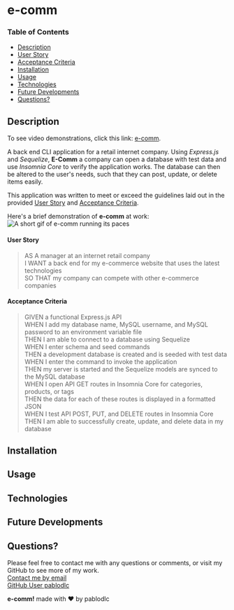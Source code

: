 # e-comm

### Table of Contents
- [Description](#Description)
- [User Story](#User%20Story)
- [Acceptance Criteria](#Acceptance%20Criteria)
- [Installation](#Installation)
- [Usage](#Usage)
- [Technologies](#Technologies)
- [Future Developments](#Future%20Developments)
- [Questions?](#Questions)

## Description
To see video demonstrations, click this link: [e-comm]().
  
A back end CLI application for a retail internet company. Using _Express.js_ and _Sequelize_, __E-Comm__ a company can open a database with test data and use _Insomnia Core_ to verify the application works. The database can then be altered to the user's needs, such that they can post, update, or delete items easily.  
  
This application was written to meet or exceed the guidelines laid out in the provided [User Story](#User%20Story) and [Acceptance Criteria](#Acceptance%20Criteria).  
  
Here's a brief demonstration of __e-comm__ at work:  
![A short gif of e-comm running its paces]()

#### User Story
>AS A manager at an internet retail company  
I WANT a back end for my e-commerce website that uses the latest technologies  
SO THAT my company can compete with other e-commerce companies  

#### Acceptance Criteria
>GIVEN a functional Express.js API  
WHEN I add my database name, MySQL username, and MySQL password to an environment variable file  
THEN I am able to connect to a database using Sequelize  
WHEN I enter schema and seed commands  
THEN a development database is created and is seeded with test data  
WHEN I enter the command to invoke the application  
THEN my server is started and the Sequelize models are synced to the MySQL database  
WHEN I open API GET routes in Insomnia Core for categories, products, or tags  
THEN the data for each of these routes is displayed in a formatted JSON  
WHEN I test API POST, PUT, and DELETE routes in Insomnia Core  
THEN I am able to successfully create, update, and delete data in my database

## Installation

## Usage

## Technologies

## Future Developments

## Questions?
Please feel free to contact me with any questions or comments, or visit my GitHub to see more of my work.  
[Contact me by email](mailto:pablodlc@gmail.com)    
[GitHub User pablodlc](https://github.com/pablodlc)

__e-comm!__ made with ❤️ by pablodlc